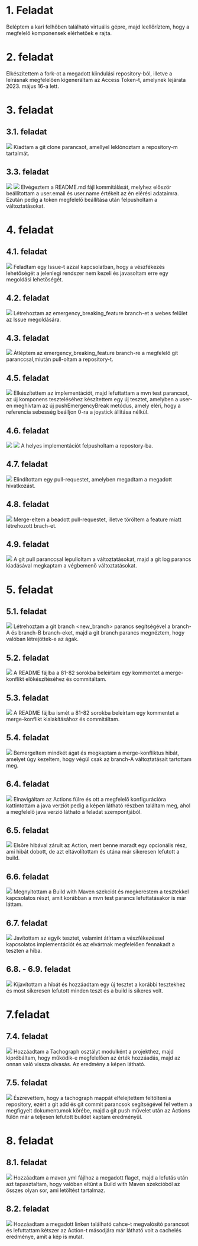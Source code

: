 # 1. Feladat
Beléptem a kari felhőben található virtuális gépre, majd leellőríztem, hogy a megfelelő komponensek elérhetőek e rajta.

# 2. feladat
Elkészítettem a fork-ot a megadott kiindulási repository-ból, illetve a leírásnak megfelelően kigeneráltam az Access Token-t, amelynek lejárata 2023. május 16-a lett.

# 3. feladat
## 3.1. feladat
![](f3_1.png)
Kiadtam a git clone parancsot, amellyel leklónoztam a repository-m tartalmát.

## 3.3. feladat
![](f3_3_1.png)
![](f3_3_2.png)
Elvégeztem a README.md fájl kommitálását, melyhez először beállítottam a user.email és user.name értékeit az én elérési adataimra. Ezután pedig a token megfelelő beállítása után felpusholtam a változtatásokat.

# 4. feladat
## 4.1. feladat
![](f4_1.png)
Feladtam egy Issue-t azzal kapcsolatban, hogy a vészfékezés lehetőségét a jelenlegi rendszer nem kezeli és javasoltam erre egy megoldási lehetőségét.

## 4.2. feladat
![](f4_2.png)
Létrehoztam az emergency_breaking_feature branch-et a webes felület az Issue megoldására.

## 4.3. feladat
![](f4_3.png)
Átléptem az emergency_breaking_feature branch-re a megfelelő git paranccsal,miután pull-oltam a repository-t.

## 4.5. feladat
![](f4_5.png)
Elkészítettem az implementációt, majd lefuttattam a mvn test parancsot, az új komponens teszteléséhez készítettem egy új tesztet, amelyben a user-en meghívtam az új pushEmergencyBreak metódus, amely eléri, hogy a referencia sebesség beálljon 0-ra a joystick állítása nélkül.

## 4.6. feladat
![](f4_6.png)
![](f4_6_2.png)
A helyes implementációt felpusholtam a repostory-ba.

## 4.7. feladat
![](f4_7.png)
Elindítottam egy pull-requestet, amelyben megadtam a megadott hivatkozást.

## 4.8. feladat
![](f4_8.png)
Merge-eltem a beadott pull-requestet, illetve töröltem a feature miatt létrehozott brach-et.

## 4.9. feladat
![](f4_9.png)
A git pull paranccsal lepulloltam a változtatásokat, majd a git log parancs kiadásával megkaptam a végbemenő változtatásokat.

# 5. feladat
## 5.1. feladat
![](f5_1.png)
Létrehoztam a git branch <new_branch> parancs segítségével a branch-A és branch-B branch-eket, majd a git branch parancs megnéztem, hogy valóban létrejöttek-e az ágak.

## 5.2. feladat
![](f5_2.png)
A README fájlba a 81-82 sorokba beleírtam egy kommentet a merge-konflikt előkészítéséhez és commitáltam.

## 5.3. feladat
![](f5_3.png)
A README fájlba ismét a 81-82 sorokba beleírtam egy kommentet a merge-konflikt kialakításához és commitáltam.

## 5.4. feladat
![](f5_4.png)
Bemergeltem mindkét ágat és megkaptam a merge-konfliktus hibát, amelyet úgy kezeltem, hogy végül csak az branch-A változtatásait tartottam meg.

## 6.4. feladat
![](f6_4.png)
Elnavigáltam az Actions fülre és ott a megfelelő konfigurációra kattintottam a java verziót pedig a képen látható részben találtam meg, ahol a megfelelő java verzió látható a feladat szempontjából.

## 6.5. feladat
![](f6_5.png)
Elsőre hibával zárult az Action, mert benne maradt egy opcionális rész, ami hibát dobott, de azt eltávolítottam és utána már sikeresen lefutott a build.

## 6.6. feladat
![](f6_6.png)
Megnyitottam a Build with Maven szekciót és megkerestem a tesztekkel kapcsolatos részt, amit korábban a mvn test parancs lefuttatásakor is már láttam.

## 6.7. feladat
![](f6_7.png)
Javítottam az egyik tesztet, valamint átírtam a vészfékezéssel kapcsolatos implementációt és az elvártnak megfelelően fennakadt a teszten a hiba.

## 6.8. - 6.9. feladat
![](f6_9.png)
Kijavítottam a hibát és hozzáadtam egy új tesztet a korábbi tesztekhez és most sikeresen lefutott minden teszt és a build is sikeres volt.

# 7.feladat
## 7.4. feladat
![](f7_4.png)
Hozzáadtam a Tachograph osztályt modulként a projekthez, majd kipróbáltam, hogy működik-e megfelelően az érték hozzáadás, majd az onnan való vissza olvasás. Az eredmény a képen látható.

## 7.5. feladat
![](f7_5.png)
Észrevettem, hogy a tachograph mappát elfelejtettem feltölteni a repository, ezért a git add és git commit parancsok segítségével fel vettem a megfigyelt dokumentumok körébe, majd a git push művelet után az Actions fülön már a teljesen lefutott buildet kaptam eredményül.

# 8. feladat
## 8.1. feladat
![](f8_1.png)
Hozzáadtam a maven.yml fájlhoz a megadott flaget, majd a lefutás után azt tapasztaltam, hogy valóban eltűnt a Build with Maven szekcióból az összes olyan sor, ami letöltést tartalmaz.

## 8.2. feladat
![](f8_2.png)
Hozzáadtam a megadott linken található cahce-t megvalósító parancsot és lefuttattam kétszer az Action-t másodjára már látható volt a cachelés eredménye, amit a kép is mutat.
